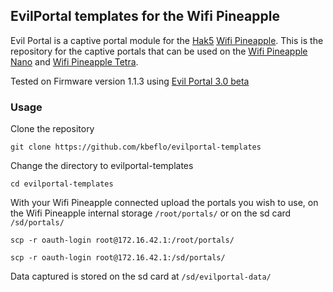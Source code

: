 ## EvilPortal templates for the Wifi Pineapple

Evil Portal is a captive portal module for the [Hak5](https://www.hak5.org/) [Wifi Pineapple](https://www.wifipineapple.com/). This is the repository for the captive portals that can be used on the [Wifi Pineapple Nano](http://hakshop.myshopify.com/products/wifi-pineapple?variant=81044992) and [Wifi Pineapple Tetra](http://hakshop.myshopify.com/products/wifi-pineapple?variant=11303845317).

Tested on Firmware version 1.1.3 using [Evil Portal 3.0 beta](https://github.com/frozenjava/EvilPortalNano/tree/development)

### Usage
Clone the repository

    git clone https://github.com/kbeflo/evilportal-templates

Change the directory to evilportal-templates

    cd evilportal-templates

With your Wifi Pineapple connected upload the portals you wish to use, on the Wifi Pineapple internal storage `/root/portals/` or on the sd card `/sd/portals/`

    scp -r oauth-login root@172.16.42.1:/root/portals/

    scp -r oauth-login root@172.16.42.1:/sd/portals/

Data captured is stored on the sd card at `/sd/evilportal-data/`
